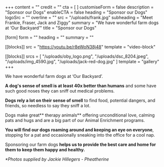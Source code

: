 +++
content = ""
credit = ""
cta = [ ]
customiseForm = false
description = "Sponsor our Dogs"
enableCTA = false
heading = "Sponsor our Dogs"
logoSrc = ""
overline = ""
src = "/uploads/frank.jpg"
subheading = "Meet Frankie, Fraser, Jack and Ziggy"
summary = "We have wonderful farm dogs at ‘Our Backyard’"
title = "Sponsor our Dogs"

[form]
form = ""
heading = ""
summary = ""

[[blocks]]
src = "https://youtu.be/r8eWoN38j48"
template = "video-block"

[[blocks]]
srcs = [
  "/uploads/oby_logo.png",
  "/uploads/dsc_8204.jpeg",
  "/uploads/img_4590.jpg",
  "/uploads/jack-red-dog.jpg"
]
template = "gallery"
+++

We have wonderful farm dogs at ‘Our Backyard’. 

**A dog's sense of smell is at least 40x better than humans** and some have such good noses they can sniff out medical problems.

**Dogs rely a lot on their sense of smell** to find food, potential dangers, and friends, so needless to say they sniff a lot.

Dogs make great** therapy animals** offering unconditional love, calming pats and hugs and are a big part of our Animal Enrichment programs.

**You will find our dogs roaming around and keeping an eye on everyone**, stopping for a pat and occasionally sneaking into the office for a cool nap.

Sponsoring our farm dogs **helps us to provide the best care and home for them to keep them happy and healthy.**

*\*Photos supplied by Jackie Hillegers - Pheatherine*
